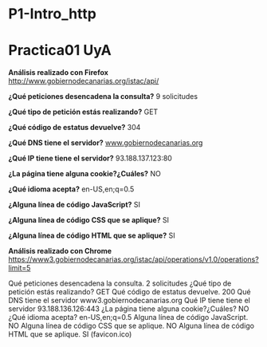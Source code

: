 # P1-Intro_http
Practica01 UyA
==============

**Análisis realizado con Firefox**
http://www.gobiernodecanarias.org/istac/api/

**¿Qué peticiones desencadena la consulta?** 9 solicitudes

**¿Qué tipo de petición estás realizando?** GET

**¿Qué código de estatus devuelve?** 304

**¿Qué DNS tiene el servidor?** www.gobiernodecanarias.org

**¿Qué IP tiene tiene el servidor?** 93.188.137.123:80

**¿La página tiene alguna cookie?¿Cuáles?** NO

**¿Qué idioma acepta?** en-US,en;q=0.5

**¿Alguna línea de código JavaScript?** SI

**¿Alguna línea de código CSS que se aplique?** SI

**¿Alguna línea de código HTML que se aplique?** SI


**Análisis realizado con Chrome**
https://www3.gobiernodecanarias.org/istac/api/operations/v1.0/operations?limit=5

Qué peticiones desencadena la consulta. 2 solicitudes
¿Qué tipo de petición estás realizando? GET
Qué código de estatus devuelve. 200
Qué DNS tiene el servidor www3.gobiernodecanarias.org
Qué IP tiene tiene el servidor 93.188.136.126:443
¿La página tiene alguna cookie?¿Cuáles? NO
¿Qué idioma acepta? en-US,en;q=0.5
Alguna línea de código JavaScript. NO
Alguna línea de código CSS que se aplique. NO
Alguna línea de código HTML que se aplique. SI (favicon.ico)

